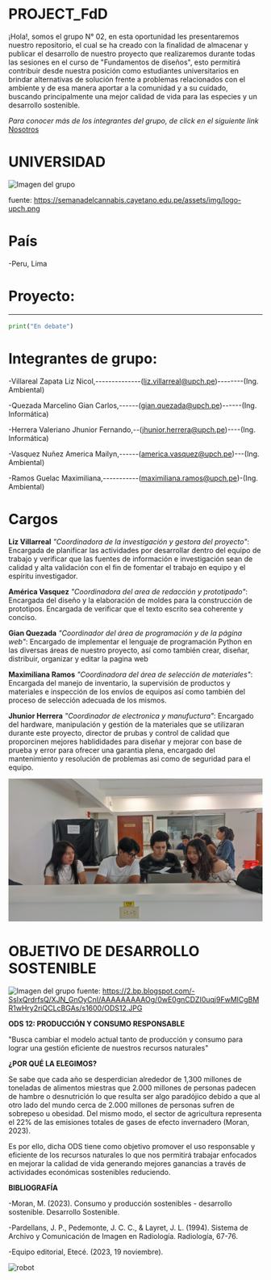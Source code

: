 # **PROJECT_FdD** 


¡Hola!, somos el grupo N° 02, en esta oportunidad les presentaremos nuestro repositorio, el cual se ha creado con la finalidad de almacenar y publicar el desarrollo de nuestro proyecto que realizaremos durante todas las sesiones en el curso de "Fundamentos de diseños", esto permitirá contribuir desde nuestra posición como estudiantes universitarios en brindar alternativas de solución frente a problemas relacionados con el ambiente y de esa manera aportar a la comunidad y a su cuidado, buscando principalmente una mejor calidad de vida para las especies y un desarrollo sostenible.
 
*Para conocer más de los integrantes del grupo, de click en el siguiente link*
[Nosotros](https://github.com/gcdavidq/Project_FdD/blob/main/FdD/Entregables/Sobre_Nosotros.md)

# UNIVERSIDAD
![Imagen del grupo](<https://semanadelcannabis.cayetano.edu.pe/assets/img/logo-upch.png>)


fuente: https://semanadelcannabis.cayetano.edu.pe/assets/img/logo-upch.png

# País
-Peru, Lima

# Proyecto:
----------------------------------
```python
print("En debate")

```

# **Integrantes de grupo:**
-Villareal Zapata Liz Nicol,--------------(liz.villarreal@upch.pe)--------(Ing. Ambiental)

-Quezada Marcelino Gian Carlos,------(gian.quezada@upch.pe)------(Ing. Informática)

-Herrera Valeriano Jhunior Fernando,--(jhunior.herrera@upch.pe)----(Ing. Informática)

-Vasquez Nuñez America Mailyn,------(america.vasquez@upch.pe)---(Ing. Ambiental)

-Ramos Guelac Maximiliana,-----------(maximiliana.ramos@upch.pe)-(Ing. Ambiental)

# Cargos

**Liz Villarreal**  *"Coordinadora de la investigación y gestora del proyecto"*:  Encargada de planificar las actividades por desarrollar dentro del equipo de trabajo y verificar que las fuentes de información e investigación sean de calidad y alta validación con el fin de fomentar el trabajo en equipo y el espíritu investigador.

**América Vasquez** *"Coordinadora del area de redacción y prototipado"*: Encargada del diseño y la elaboración de moldes para la construcción de prototipos. Encargada de verificar que el texto escrito sea coherente y conciso.

**Gian Quezada** *"Coordinador del área de programación y de la página web"*: Encargado de implementar el lenguaje de programación Python en las diversas áreas de nuestro proyecto, así como también crear, diseñar, distribuir, organizar y editar la pagina web

**Maximiliana Ramos** *"Coordinadora del área de selección de materiales"*: Encargada del manejo de inventario, la supervisión de productos y materiales e inspección de los envíos de equipos así como también del proceso de selección adecuada de los mismos.

**Jhunior Herrera** *"Coordinador de electronica y manufuctura"*: Encargado del hardware, manipulación y  gestión de la materiales que se utilizaran durante este proyecto, director de prubas y control de calidad que proporcinen mejores hablididades para diseñar y mejorar con base de prueba y error para ofrecer una garantia plena, encargado del mantenimiento y resolución de problemas asi como de seguridad para el equipo.

![Imagen del grupo](<Carpetas_del_Proyecto/Imagenes/Grupo 2.jpeg>)


# OBJETIVO DE DESARROLLO SOSTENIBLE 
![Imagen del grupo](<https://2.bp.blogspot.com/-SsIxQrdrfsQ/XJN_GnOyCnI/AAAAAAAAAOg/0wE0gnCDZI0uqj9FwMlCgBMR1wHry2riQCLcBGAs/s1600/ODS12.JPG>)
fuente: https://2.bp.blogspot.com/-SsIxQrdrfsQ/XJN_GnOyCnI/AAAAAAAAAOg/0wE0gnCDZI0uqj9FwMlCgBMR1wHry2riQCLcBGAs/s1600/ODS12.JPG

**ODS 12: PRODUCCIÓN Y CONSUMO RESPONSABLE** 

"Busca cambiar el modelo actual tanto de producción y consumo para lograr una gestión eficiente de nuestros recursos naturales"

**¿POR QUÉ LA ELEGIMOS?**

Se sabe que cada año se desperdician alrededor de 1,300 millones de toneladas de alimentos miestras que 2.000 millones de personas padecen de hambre o desnutrición lo que resulta ser algo paradójico debido a que al otro lado del mundo cerca de 2.000 millones de personas sufren de sobrepeso u obesidad. Del mismo modo, el sector de agricultura representa el 22% de las emisiones totales de gases de efecto invernadero (Moran, 2023). 

Es por ello, dicha ODS tiene como objetivo promover el uso responsable y eficiente de los recursos naturales lo que nos permitirá trabajar enfocados en mejorar la calidad de vida generando mejores ganancias  a través de actividades económicas sostenibles reduciendo.







**BIBLIOGRAFÍA**

-Moran, M. (2023). Consumo y producción sostenibles - desarrollo sostenible. Desarrollo Sostenible.

-Pardellans, J. P., Pedemonte, J. C. C., & Layret, J. L. (1994). Sistema de Archivo y Comunicación de Imagen en Radiología. Radiología, 67-76.

-Equipo editorial, Etecé. (2023, 19 noviembre).












![robot](https://fcit.usf.edu/matrix/wp-content/uploads/2017/01/DanceBot-3-LG.gif)
